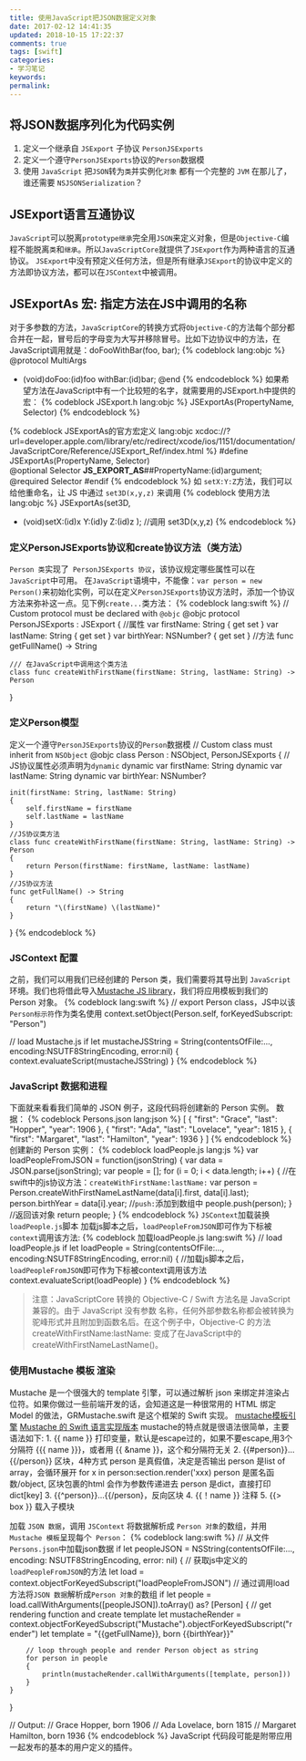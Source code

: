 ```yaml
---
title: 使用JavaScript把JSON数据定义对象
date: 2017-02-12 14:41:35
updated: 2018-10-15 17:22:37
comments: true
tags: [swift]
categories:
- 学习笔记
keywords: 
permalink: 
---
```


## 将JSON数据序列化为代码实例
1. 定义一个继承自 `JSExport` 子协议 `PersonJSExports`
2. 定义一个遵守`PersonJSExports`协议的`Person`数据模
3. 使用 `JavaScript` 把`JSON`转为`类`并实例化`对象`
都有一个完整的 `JVM` 在那儿了，谁还需要 `NSJSONSerialization`？

## JSExport语言互通协议
`JavaScript`可以脱离`prototype继承`完全用`JSON`来定义对象，但是`Objective-C`编程不能脱离`类`和`继承`。所以`JavaScriptCore`就提供了`JSExport`作为两种语言的互通协议。
`JSExport`中没有预定义任何方法，但是所有继承`JSExport`的协议中定义的方法即协议方法，都可以在`JSContext`中被调用。
## JSExportAs 宏: 指定方法在JS中调用的名称
对于多参数的方法，`JavaScriptCore`的转换方式将`Objective-C`的方法每个部分都合并在一起，冒号后的字母变为大写并移除冒号。比如下边协议中的方法，在JavaScript调用就是：doFooWithBar(foo, bar);
{% codeblock lang:objc %}
@protocol MultiArgs <JSExport>
- (void)doFoo:(id)foo withBar:(id)bar;
@end
{% endcodeblock %}
如果希望方法在JavaScript中有一个比较短的名字，就需要用的JSExport.h中提供的宏：
{% codeblock JSExport.h lang:objc %}
JSExportAs(PropertyName, Selector)
{% endcodeblock %}

{% codeblock JSExportAs的官方宏定义 lang:objc xcdoc://?url=developer.apple.com/library/etc/redirect/xcode/ios/1151/documentation/JavaScriptCore/Reference/JSExport_Ref/index.html  %}
#define JSExportAs(PropertyName, Selector) \
@optional Selector __JS_EXPORT_AS__##PropertyName:(id)argument; @required Selector
#endif
{% endcodeblock %}
如 `setX:Y:Z`方法，我们可以给他重命名，让 JS 中通过 `set3D(x,y,z)` 来调用
{% codeblock 使用方法 lang:objc %}
JSExportAs(set3D,
- (void)setX:(id)x Y:(id)y Z:(id)z
);
//调用
set3D(x,y,z)
{% endcodeblock %}

### 定义PersonJSExports协议和create协议方法（类方法） 
`Person 类`实现了` PersonJSExports 协议`，该协议规定哪些属性可以在 `JavaScript`中可用。
在`JavaScript`语境中，不能像：`var person = new Person()`来初始化实例，可以在定义`PersonJSExports`协议方法时，添加一个协议方法来弥补这一点。见下例`create...`类方法：
{% codeblock  lang:swift %}
// Custom protocol must be declared with `@objc`
@objc protocol PersonJSExports : JSExport {
    //属性
    var firstName: String { get set }
    var lastName: String { get set }
    var birthYear: NSNumber? { get set }
    //方法
    func getFullName() -> String

    /// 在JavaScript中调用这个类方法
    class func createWithFirstName(firstName: String, lastName: String) -> Person
}

### 定义Person模型
定义一个遵守`PersonJSExports`协议的`Person`数据模
// Custom class must inherit from `NSObject`
@objc class Person : NSObject, PersonJSExports {
    // JS协议属性必须声明为`dynamic`
    dynamic var firstName: String
    dynamic var lastName: String
    dynamic var birthYear: NSNumber?

    init(firstName: String, lastName: String)   
    {
        self.firstName = firstName
        self.lastName = lastName
    }
    //JS协议类方法
    class func createWithFirstName(firstName: String, lastName: String) -> Person 
    {
        return Person(firstName: firstName, lastName: lastName)
    }
    //JS协议方法
    func getFullName() -> String 
    {
        return "\(firstName) \(lastName)"
    }
}
{% endcodeblock %}

### JSContext 配置
之前，我们可以用我们已经创建的 Person 类，我们需要将其导出到 `JavaScript` 环境。我们也将借此导入[Mustache JS library](http://mustache.github.io)，我们将应用模板到我们的 Person 对象。
{% codeblock lang:swift %}
// export Person class，JS中以该`Person标示符`作为类名使用
context.setObject(Person.self, forKeyedSubscript: "Person")

// load Mustache.js
if let mustacheJSString = String(contentsOfFile:..., encoding:NSUTF8StringEncoding, error:nil) 
{
    context.evaluateScript(mustacheJSString)
}
{% endcodeblock %}

### JavaScript 数据和进程
下面就来看看我们简单的 JSON 例子，这段代码将创建新的 Person 实例。
数据：
{% codeblock Persons.json lang:json %}
[
    { "first": "Grace",     "last": "Hopper",   "year": 1906 },
    { "first": "Ada",       "last": "Lovelace", "year": 1815 },
    { "first": "Margaret",  "last": "Hamilton", "year": 1936 }
]
{% endcodeblock %}
创建新的 Person 实例：
{% codeblock loadPeople.js lang:js %}
var loadPeopleFromJSON = function(jsonString) 
{
    var data = JSON.parse(jsonString);
    var people = [];
    for (i = 0; i < data.length; i++) 
    {
        //在swift中的js协议方法：`createWithFirstName:lastName:`
        var person = Person.createWithFirstNameLastName(data[i].first, data[i].last);
        person.birthYear = data[i].year;
        //`push:`添加到数组中
        people.push(person);
    }
    //返回该对象
    return people;
}
{% endcodeblock %}
`JSContext`加载装换`loadPeople.js`脚本
加载js脚本之后，`loadPeopleFromJSON`即可作为下标被`context`调用该方法:
{% codeblock 加载loadPeople.js lang:swift %}
// load loadPeople.js
if let loadPeople = String(contentsOfFile:..., encoding:NSUTF8StringEncoding, error:nil) 
{
    //加载js脚本之后，`loadPeopleFromJSON`即可作为下标被context调用该方法
    context.evaluateScript(loadPeople)
}
{% endcodeblock %}

>注意：JavaScriptCore 转换的 Objective-C / Swift 方法名是 JavaScript 兼容的。由于 JavaScript 没有参数 名称，任何外部参数名称都会被转换为驼峰形式并且附加到函数名后。在这个例子中，Objective-C 的方法 createWithFirstName:lastName: 变成了在JavaScript中的 createWithFirstNameLastName()。

### 使用Mustache 模板 渲染
Mustache 是一个很强大的 template 引擎，可以通过解析 json 来绑定并渲染占位符。如果你做过一些前端开发的话，会知道这是一种很常用的 HTML 绑定 Model 的做法，GRMustache.swift 是这个框架的 Swift 实现。
[mustache模板引擎](http://blog.csdn.net/kevin_luan/article/details/46485561)
[Mustache 的 Swift 语言实现版本](https://github.com/BjornRuud/Swiftache)
mustache的特点就是很语法很简单，主要语法如下:
    1. {{ name }} 打印变量，默认是escape过的，如果不要escape,用3个分隔符 {{{ name }}}，或者用 {{ &name }}，这个和分隔符无关
    2. {{#person}}…{{/person}} 区块，4种方式
        person 是真假值，决定是否输出
        person 是list of array，会循环展开 for x in person:section.render('xxx)
        person 是匿名函数/object, 区块包裹的html 会作为参数传递进去
        person 是dict，直接打印 dict[key]
    3. {{^person}}…{{/person}，反向区块
    4. {{！name }} 注释
    5. {{> box }} 载入子模块

加载 `JSON 数据`，调用 `JSContext` 将数据解析成 `Person 对象`的数组，并用 `Mustache 模板`呈现每个` Person`：
{% codeblock lang:swift %}
// 从文件`Persons.json`中加载json数据
if let peopleJSON = NSString(contentsOfFile:..., encoding: NSUTF8StringEncoding, error: nil) 
{
    // 获取js中定义的`loadPeopleFromJSON`的方法
    let load = context.objectForKeyedSubscript("loadPeopleFromJSON")
    // 通过调用load方法将`JSON 数据`解析成`Person 对象`的数组
    if let people = load.callWithArguments([peopleJSON]).toArray() as? [Person] 
    {
        // get rendering function and create template
        let mustacheRender = context.objectForKeyedSubscript("Mustache").objectForKeyedSubscript("render")
        let template = "{{getFullName}}, born {{birthYear}}"

        // loop through people and render Person object as string
        for person in people 
        {
            println(mustacheRender.callWithArguments([template, person]))
        }
    }
}

// Output:
// Grace Hopper, born 1906
// Ada Lovelace, born 1815
// Margaret Hamilton, born 1936
{% endcodeblock %}
JavaScript 代码段可能是附带应用一起发布的基本的用户定义的插件。
